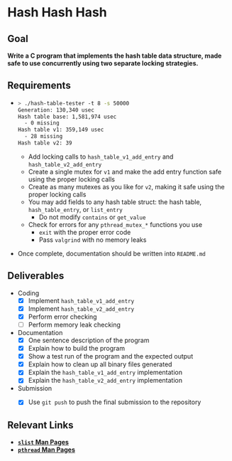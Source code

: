 # Hash Hash Hash



## Goal

**Write a C program that implements the hash table data structure, made safe to use concurrently using two separate locking strategies.**



## Requirements

- ```bash
  > ./hash-table-tester -t 8 -s 50000
  Generation: 130,340 usec
  Hash table base: 1,581,974 usec
  	- 0 missing
  Hash table v1: 359,149 usec
  	- 28 missing
  Hash table v2: 39
  ```

  - Add locking calls to `hash_table_v1_add_entry` and `hash_table_v2_add_entry`
  - Create a single mutex for `v1` and make the add entry function safe using the proper locking calls
  - Create as many mutexes as you like for `v2`, making it safe using the proper locking calls
  - You may add fields to any hash table struct: the hash table, `hash_table_entry`, or `list_entry`
    - Do not modify `contains` or `get_value`
  - Check for errors for any `pthread_mutex_*` functions you use
    - `exit` with the proper error code
    - Pass `valgrind` with no memory leaks

- Once complete, documentation should be written into `README.md`




## Deliverables

- Coding
  - [x] Implement `hash_table_v1_add_entry`
  - [x] Implement `hash_table_v2_add_entry`
  - [x] Perform error checking
  - [ ] Perform memory leak checking

- Documentation
  - [x] One sentence description of the program
  - [x] Explain how to build the program
  - [x] Show a test run of the program and the expected output
  - [x] Explain how to clean up all binary files generated
  - [x] Explain the `hash_table_v1_add_entry` implementation
  - [x] Explain the `hash_table_v2_add_entry` implementation

- Submission
  - [x] Use `git push` to push the final submission to the repository



## Relevant Links

- **[`slist` Man Pages](https://man7.org/linux/man-pages/man3/slist.3.html)**
- **[`pthread` Man Pages](https://man7.org/linux/man-pages/man7/pthreads.7.html)**